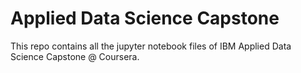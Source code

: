# Applied Data Science Capstone

This repo contains all the jupyter notebook files of IBM Applied Data Science Capstone @ Coursera.
